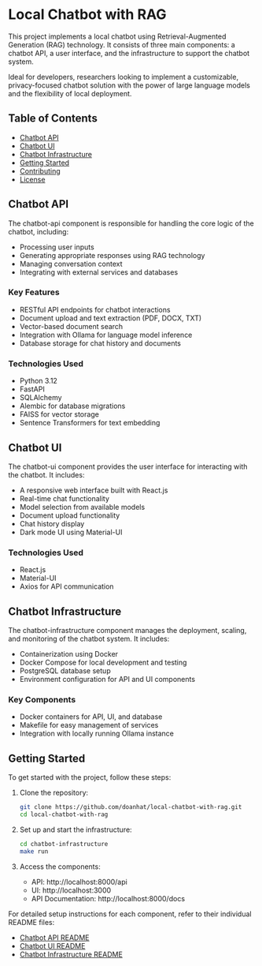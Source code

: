 # Local Chatbot with RAG

This project implements a local chatbot using Retrieval-Augmented Generation (RAG) technology. It consists of three main components: a chatbot API, a user interface, and the infrastructure to support the chatbot system.

Ideal for developers, researchers looking to implement a customizable, privacy-focused chatbot solution with the power of large language models and the flexibility of local deployment.

## Table of Contents

- [Chatbot API](#chatbot-api)
- [Chatbot UI](#chatbot-ui)
- [Chatbot Infrastructure](#chatbot-infrastructure)
- [Getting Started](#getting-started)
- [Contributing](#contributing)
- [License](#license)

## Chatbot API

The chatbot-api component is responsible for handling the core logic of the chatbot, including:

- Processing user inputs
- Generating appropriate responses using RAG technology
- Managing conversation context
- Integrating with external services and databases

### Key Features

- RESTful API endpoints for chatbot interactions
- Document upload and text extraction (PDF, DOCX, TXT)
- Vector-based document search
- Integration with Ollama for language model inference
- Database storage for chat history and documents

### Technologies Used

- Python 3.12
- FastAPI
- SQLAlchemy
- Alembic for database migrations
- FAISS for vector storage
- Sentence Transformers for text embedding

## Chatbot UI

The chatbot-ui component provides the user interface for interacting with the chatbot. It includes:

- A responsive web interface built with React.js
- Real-time chat functionality
- Model selection from available models
- Document upload functionality
- Chat history display
- Dark mode UI using Material-UI

### Technologies Used

- React.js
- Material-UI
- Axios for API communication

## Chatbot Infrastructure

The chatbot-infrastructure component manages the deployment, scaling, and monitoring of the chatbot system. It includes:

- Containerization using Docker
- Docker Compose for local development and testing
- PostgreSQL database setup
- Environment configuration for API and UI components

### Key Components

- Docker containers for API, UI, and database
- Makefile for easy management of services
- Integration with locally running Ollama instance

## Getting Started

To get started with the project, follow these steps:

1. Clone the repository:
   ```bash
   git clone https://github.com/doanhat/local-chatbot-with-rag.git
   cd local-chatbot-with-rag
   ```

2. Set up and start the infrastructure:
   ```bash
   cd chatbot-infrastructure
   make run
   ```

3. Access the components:
   - API: http://localhost:8000/api
   - UI: http://localhost:3000
   - API Documentation: http://localhost:8000/docs

For detailed setup instructions for each component, refer to their individual README files:
- [Chatbot API README](chatbot-api/README.md)
- [Chatbot UI README](chatbot-ui/README.md)
- [Chatbot Infrastructure README](chatbot-infrastructure/README.md)
